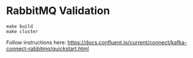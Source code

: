 # RabbitMQ Validation
```
make build
make cluster
```

Follow instructions here:
https://docs.confluent.io/current/connect/kafka-connect-rabbitmq/quickstart.html
